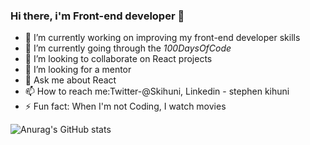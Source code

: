 ### Hi there, i'm Front-end developer 👋 

- 🔭 I’m currently working on improving my front-end developer skills
- 🌱 I’m currently going through the *100DaysOfCode*
- 👯 I’m looking to collaborate on React projects
- 🤔 I’m looking for a mentor
- 💬 Ask me about React
- 📫 How to reach me:Twitter-@Skihuni, Linkedin - stephen kihuni
- ⚡ Fun fact: When I'm not Coding, I watch movies


![Anurag's GitHub stats](https://github-readme-stats.vercel.app/api?kihuni=anuraghazra&hide=contribs,prs)

